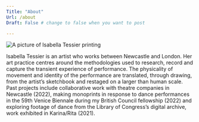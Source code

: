 ```yaml
---
Title: "About"
Url: /about 
Draft: False # change to false when you want to post

---
```


![A picture of Isabella Tessier printing](https://isabellatessier.co.uk/images/printing_front.jpg)

Isabella Tessier is an artist who works between Newcastle and London. Her art practice centres around the methodologies used to research, record and capture the transient experience of performance. The physicality of movement and identity of the performance are translated, through drawing, from the artist’s sketchbook and restaged on a larger than human scale. Past projects include collaborative work with theatre companies in Newcastle (2022), making monoprints in response to dance performances in the 59th Venice Biennale during my British Council fellowship (2022) and exploring footage of dance from the Library of Congress’s digital archive, work exhibited in Karina/Rita (2021).




